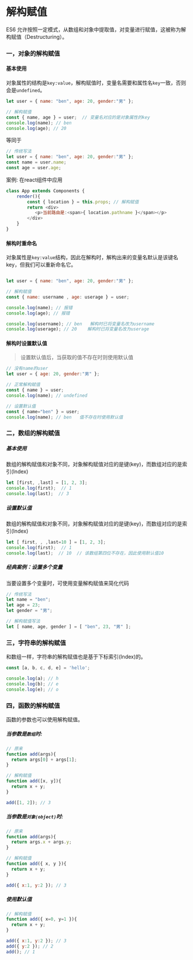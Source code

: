 # 解构赋值    
ES6 允许按照一定模式，从数组和对象中提取值，对变量进行赋值，这被称为解构赋值（Destructuring）。
### 一，对象的解构赋值

#### 基本使用  
对象属性的结构是`key:value`，解构赋值时，变量名需要和属性名`key`一致，否则会是`undefined`。
```js
let user = { name: "ben", age: 20, gender:"男" };  

// 解构赋值
const { name, age } = user;  // 变量名对应的是对象属性的key
console.log(name); // ben
console.log(age); // 20
```
等同于
```js  
// 传统写法
let user = { name: "ben", age: 20, gender:"男" };
const name = user.name;
const age = user.age;

```
案例: 在react组件中应用
```js
class App extends Components {
    render(){
        const { location } = this.props; // 解构赋值
        return <div>
           <p>当前路由是:<span>{ location.pathname }</span></p>
        </div>
    }
}

```

#### 解构时重命名
对象属性是`key:value`结构，因此在解构时，解构出来的变量名默认是该键名key，但我们可以重新命名它。
```js

let user = { name: "ben", age: 20, gender:"男" };

// 解构赋值
const { name: username , age: userage } = user;

console.log(name); // 报错  
console.log(age); // 报错 

console.log(username); // ben   解构时已将变量名改为username
console.log(userage); // 20    解构时已将变量名改为userage
```

#### 解构时设置默认值  

> 设置默认值后，当获取的值不存在时则使用默认值   

```js
// 没有name的user
let user = { age: 20, gender:"男" }; 

// 正常解构赋值
const { name } = user;
console.log(name); // undefined

// 设置默认值
const { name="ben" } = user;
console.log(name); // ben   值不存在时使用默认值
```

### 二，数组的解构赋值  

##### 基本使用  

数组的解构赋值和对象不同，对象解构赋值对应的是键(key)，而数组对应的是索引(Index)
```js
let [first, ,last] = [1, 2, 3];
console.log(first);  // 1
console.log(last);  // 3
```
##### 设置默认值

数组的解构赋值和对象不同，对象解构赋值对应的是键(key)，而数组对应的是索引(Index)
```js
let [ first, , ,last=10 ] = [1, 2, 3];
console.log(first);  // 1
console.log(last);  // 10  // 该数组第四位不存在，因此使用默认值10
```

##### 经典案例：设置多个变量  

当要设置多个变量时，可使用变量解构赋值来简化代码

```js
// 传统写法
let name = "ben";
let age = 23;
let gender = "男";

// 解构赋值写法
let [ name, age, gender ] = [ "ben", 23, "男" ];
```


### 三，字符串的解构赋值    

和数组一样，字符串的解构赋值也是基于下标索引(Index)的。  

```js
const [a, b, c, d, e] = 'hello';

console.log(a); // h
console.log(b); // e
console.log(e); // o
```

### 四，函数的解构赋值    

函数的参数也可以使用解构赋值。    

##### 当参数是`数组`时:
```js
// 原来
function add(args){
  return args[0] + args[1];
}  

// 解构赋值
function add([x, y]){
  return x + y;
}

add([1, 2]); // 3
```

##### 当参数是`对象(object)`时:
```js
// 原来
function add(args){
  return args.x + args.y;
}  

// 解构赋值
function add({ x, y }){
  return x + y;
}

add({ x:1, y:2 }); // 3
```



##### 使用默认值
```js
// 解构赋值
function add({ x=0, y=1 }){
  return x + y;
}

add({ x:1, y:2 }); // 3
add({ y:2 }); // 2
add(); // 1
```